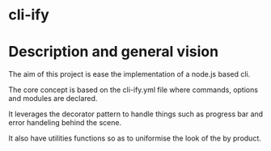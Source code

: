 # cli-ify

# Description and general vision
The aim of this project is ease the implementation of a node.js based cli.

The core concept is based on the cli-ify.yml file where commands, options and modules are declared.

It leverages the decorator pattern to handle things such as progress bar and error handeling behind the scene.

It also have utilities functions so as to uniformise the look of the by product.